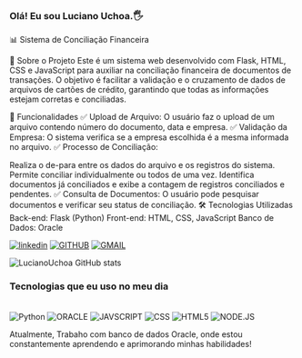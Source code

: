 ### Olá! Eu sou Luciano Uchoa.🖐

📊 Sistema de Conciliação Financeira

🔹 Sobre o Projeto
Este é um sistema web desenvolvido com Flask, HTML, CSS e JavaScript para auxiliar na conciliação financeira de documentos de transações. O objetivo é facilitar a validação e o cruzamento de dados de arquivos de cartões de crédito, garantindo que todas as informações estejam corretas e conciliadas.

🚀 Funcionalidades
✅ Upload de Arquivo: O usuário faz o upload de um arquivo contendo número do documento, data e empresa.
✅ Validação da Empresa: O sistema verifica se a empresa escolhida é a mesma informada no arquivo.
✅ Processo de Conciliação:

Realiza o de-para entre os dados do arquivo e os registros do sistema.
Permite conciliar individualmente ou todos de uma vez.
Identifica documentos já conciliados e exibe a contagem de registros conciliados e pendentes.
✅ Consulta de Documentos: O usuário pode pesquisar documentos e verificar seu status de conciliação.
🛠️ Tecnologias Utilizadas
Back-end: Flask (Python)
Front-end: HTML, CSS, JavaScript
Banco de Dados: Oracle 

[![linkedin](https://img.shields.io/badge/LinkedIn-0077B5?style=for-the-badge&logo=linkedin&logoColor=white)](https://linkedin.com/in/luciano-da-silva-a561586a)
[![GITHUB](https://img.shields.io/badge/GitHub-100000?style=for-the-badge&logo=github&logoColor=white)](https://github.com/lucianod44)
[![GMAIL](https://img.shields.io/badge/Gmail-D14836?style=for-the-badge&logo=gmail&logoColor=white)](https://lucianod44@gmail.com)

![LucianoUchoa GitHub stats](https://github-readme-stats.vercel.app/api?username=lucianod44&show_icons=true&theme=dracula)

### Tecnologias que eu uso no meu dia

<div style="display: inline-block"> <br/>
    <img align="center" alt="Python" src="https://img.shields.io/badge/Python-14354C?style=for-the-badge&logo=python&logoColor=white"/>
    <img align="center" alt="ORACLE" src="https://img.shields.io/badge/Oracle-F80000?style=for-the-badge&logo=Oracle&logoColor=white"/>
    <img align="center" alt="JAVSCRIPT" src="https://img.shields.io/badge/JavaScript-323330?style=for-the-badge&logo=javascript&logoColor=F7DF1E"/>
    <img align="center" alt="CSS" src="https://img.shields.io/badge/CSS-239120?&style=for-the-badge&logo=css3&logoColor=white"/>
    <img align="center" alt="HTML5" src="https://img.shields.io/badge/HTML5-E34F26?style=for-the-badge&logo=html5&logoColor=white"/>
    <img align="center" alt="NODE.JS" src="https://img.shields.io/badge/Node.js-43853D?style=for-the-badge&logo=node.js&logoColor=white"/>
</div><br/>

Atualmente, Trabaho com banco de dados Oracle, onde estou constantemente aprendendo e aprimorando minhas habilidades!
